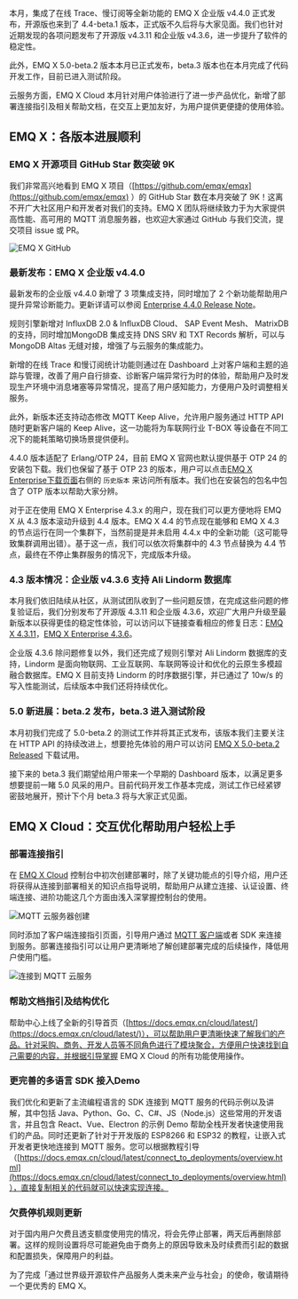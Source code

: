 本月，集成了在线 Trace、慢订阅等全新功能的 EMQ X 企业版 v4.4.0 正式发布，开源版也来到了 4.4-beta.1 版本，正式版不久后将与大家见面。我们也针对近期发现的各项问题发布了开源版 v4.3.11 和企业版 v4.3.6，进一步提升了软件的稳定性。

此外，EMQ X 5.0-beta.2 版本本月已正式发布，beta.3 版本也在本月完成了代码开发工作，目前已进入测试阶段。

云服务方面，EMQ X Cloud 本月针对用户体验进行了进一步产品优化，新增了部署连接指引及相关帮助文档，在交互上更加友好，为用户提供更便捷的使用体验。

## EMQ X：各版本进展顺利

### EMQ X 开源项目 GitHub Star 数突破 9K

我们非常高兴地看到 EMQ X 项目（[https://github.com/emqx/emqx](https://github.com/emqx/emqx) ）的 GitHub Star 数在本月突破了 9K！这离不开广大社区用户和开发者对我们的支持。EMQ X 团队将继续致力于为大家提供高性能、高可用的 MQTT 消息服务器，也欢迎大家通过 GitHub 与我们交流，提交项目 issue 或 PR。

![EMQ X GitHub](https://static.emqx.net/images/ceeea48431795ee2d40c81140d60474d.png)

### 最新发布：EMQ X 企业版 v4.4.0

最新发布的企业版 v4.4.0 新增了 3 项集成支持，同时增加了 2 个新功能帮助用户提升异常诊断能力。更新详请可以参阅 [Enterprise 4.4.0 Release Note](https://www.emqx.com/zh/changelogs/enterprise/4.4.0)。

规则引擎新增对 InfluxDB 2.0 & InfluxDB Cloud、 SAP Event Mesh、 MatrixDB 的支持，同时增加MongoDB 集成支持 DNS SRV 和 TXT Records 解析，可以与 MongoDB Altas 无缝对接，增强了与云服务的集成能力。

新增的在线 Trace 和慢订阅统计功能则通过在 Dashboard 上对客户端和主题的追踪与管理，改善了用户自行排查、诊断客户端异常行为时的体验，帮助用户及时发现生产环境中消息堵塞等异常情况，提高了用户感知能力，方便用户及时调整相关服务。

此外，新版本还支持动态修改 MQTT Keep Alive，允许用户服务通过 HTTP API 随时更新客户端的 Keep Alive，这一功能将为车联网行业 T-BOX 等设备在不同工况下的能耗策略切换场景提供便利。

4.4.0 版本适配了 Erlang/OTP 24，目前 EMQ X 官网也默认提供基于 OTP 24 的安装包下载。我们也保留了基于 OTP 23 的版本，用户可以点击[EMQ X Enterprise下载页面](https://www.emqx.com/zh/downloads-and-install?product=enterprise&version=4.4.0&os=Docker&oslabel=Docker)右侧的 `历史版本` 来访问所有版本。我们也在安装包的包名中包含了 OTP 版本以帮助大家分辨。

对于正在使用 EMQ X Enterprise 4.3.x 的用户，现在我们可以更方便地将 EMQ X 从 4.3 版本滚动升级到 4.4 版本。EMQ X 4.4 的节点现在能够和 EMQ X 4.3 的节点运行在同一个集群下，当然前提是并未启用 4.4.x 中的全新功能（这可能导致集群调用出错）。基于这一点，我们可以依次将集群中的 4.3 节点替换为 4.4 节点，最终在不停止集群服务的情况下，完成版本升级。

### 4.3 版本情况：企业版 v4.3.6 支持 Ali Lindorm 数据库

本月我们依旧陆续从社区，从测试团队收到了一些问题反馈，在完成这些问题的修复验证后，我们分别发布了开源版 4.3.11 和企业版 4.3.6，欢迎广大用户升级至最新版本以获得更佳的稳定性体验，可以访问以下链接查看相应的修复日志：[EMQ X 4.3.11](https://www.emqx.com/zh/changelogs/broker/4.3.11)，[EMQ X Enterprise 4.3.6](https://www.emqx.com/zh/changelogs/enterprise/4.3.6)。

企业版 4.3.6 除问题修复以外，我们还完成了规则引擎对 Ali Lindorm 数据库的支持，Lindorm 是面向物联网、工业互联网、车联网等设计和优化的云原生多模超融合数据库。EMQ X 目前支持 Lindorm 的时序数据引擎，并已通过了 10w/s 的写入性能测试，后续版本中我们还将持续优化。

### 5.0 新进展：beta.2 发布，beta.3 进入测试阶段

本月初我们完成了 5.0-beta.2 的测试工作并将其正式发布，该版本我们主要关注在 HTTP API 的持续改进上，想要抢先体验的用户可以访问 [EMQ X 5.0-beta.2 Released](https://github.com/emqx/emqx/releases/tag/v5.0-beta.2) 下载试用。

接下来的 beta.3 我们期望给用户带来一个早期的 Dashboard 版本，以满足更多想要提前一睹 5.0 风采的用户。目前代码开发工作基本完成，测试工作已经紧锣密鼓地展开，预计下个月 beta.3 将与大家正式见面。

## EMQ X Cloud：交互优化帮助用户轻松上手

### 部署连接指引

在 [EMQ X Cloud](https://www.emqx.com/zh/cloud) 控制台中初次创建部署时，除了关键功能点的引导介绍，用户还将获得从连接到部署相关的知识点指导说明，帮助用户从建立连接、认证设置、终端连接、进阶功能这几个方面由浅入深掌握控制台的使用。

![MQTT 云服务器创建](https://static.emqx.net/images/9f01bdf3be20b562b3c7cacb1f661665.png)

同时添加了客户端连接指引页面，引导用户通过 [MQTT 客户端](https://www.emqx.com/zh/mqtt-client-sdk)或者 SDK 来连接到服务。部署连接指引可以让用户更清晰地了解创建部署完成的后续操作，降低用户使用门槛。

![连接到 MQTT 云服务](https://static.emqx.net/images/a8f0cb0ef85620d61010caaf19a4304c.png)


### 帮助文档指引及结构优化

帮助中心上线了全新的引导首页（[https://docs.emqx.cn/cloud/latest/](https://docs.emqx.cn/cloud/latest/)），可以帮助用户更清晰快速了解我们的产品。针对采购、商务、开发人员等不同角色进行了模块聚合，方便用户快速找到自己需要的内容，并根据引导掌握 EMQ X Cloud 的所有功能使用操作。

### 更完善的多语言 SDK 接入Demo

我们优化和更新了主流编程语言的 SDK 连接到 MQTT 服务的代码示例以及讲解，其中包括 Java、Python、Go、C、C#、JS（Node.js）这些常用的开发语言，并且包含 React、Vue、Electron 的示例 Demo 帮助全栈开发者快速使用我们的产品。同时还更新了针对于开发版的 ESP8266 和 ESP32 的教程，让嵌入式开发者更快地连接到 MQTT 服务。您可以根据教程引导（[https://docs.emqx.cn/cloud/latest/connect_to_deployments/overview.html](https://docs.emqx.cn/cloud/latest/connect_to_deployments/overview.html)），直接复制相关的代码就可以快速实现连接。

### 欠费停机规则更新

对于国内用户欠费且透支额度使用完的情况，将会先停止部署，两天后再删除部署。这样的规则设置将尽可能避免由于商务上的原因导致未及时续费而引起的数据和配置损失，保障用户的利益。


为了完成「通过世界级开源软件产品服务人类未来产业与社会」的使命，敬请期待一个更优秀的 EMQ X。
